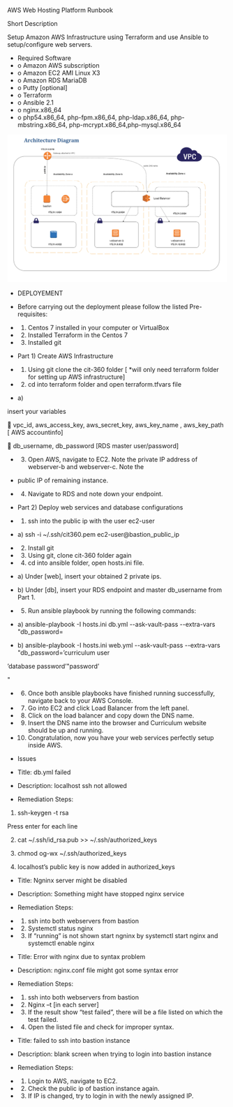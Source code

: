 AWS Web Hosting Platform Runbook

 Short Description

 Setup Amazon AWS Infrastructure using Terraform and use Ansible to setup/configure web servers.
 
- Required Software
- o  Amazon AWS subscription
- o  Amazon EC2 AMI Linux  X3
- o  Amazon RDS MariaDB
- o  Putty [optional]
- o  Terraform
- o  Ansible 2.1
- o  nginx.x86_64
- o  php54.x86_64,  php-fpm.x86_64, php-ldap.x86_64, php-mbstring.x86_64, php-mcrypt.x86_64,php-mysql.x86_64


![Alt text](/img/mydiagram1.jpg?raw=true "Optional Title")

- DEPLOYEMENT

- Before carrying out the deployment please follow the listed Pre-requisites:

- 1)  Centos 7 installed in your computer or VirtualBox

- 2)  Installed Terraform in the Centos 7

- 3)  Installed git

- Part 1) Create AWS Infrastructure

- 1)  Using git clone the cit-360 folder [ *will only need terraform folder for setting up AWS infrastructure]

- 2)  cd into terraform folder and open terraform.tfvars file

- a)

insert your variables

  vpc_id, aws_access_key, aws_secret_key, aws_key_name , aws_key_path [ AWS accountinfo]

  db_username, db_password [RDS master user/password]

- 3)  Open AWS, navigate to EC2. Note the private IP address of webserver-b and webserver-c. Note the

- public IP of remaining instance.

- 4)  Navigate to RDS and note down your endpoint.

- Part 2) Deploy web services and database configurations

- 1)  ssh into the public ip with the user ec2-user

- a)  ssh -i  ~/.ssh/cit360.pem  ec2-user@bastion_public_ip

- 2)  Install git

- 3)  Using git, clone cit-360 folder again

- 4)  cd into ansible folder, open hosts.ini file.

- a)  Under [web], insert your obtained 2 private ips.

- b)  Under [db], insert your RDS endpoint and master db_username from Part 1.

- 5)  Run ansible playbook by running the following commands:

- a)  ansible-playbook -I hosts.ini db.yml  --ask-vault-pass --extra-vars "db_password=

- b)  ansible-playbook -I hosts.ini web.yml  --ask-vault-pass --extra-vars "db_password=’curriculum user

’database password’"password’

"

- 6)  Once both ansible playbooks have finished running successfully, navigate back to your AWS Console.

- 7)  Go into EC2 and click Load Balancer from the left panel.

- 8)  Click on the load balancer and copy down the DNS name.

- 9)  Insert the DNS name into the browser and Curriculum website should be up and running.

- 10) Congratulation, now you have your web services perfectly setup inside AWS.

- Issues

- Title: db.yml failed

- Description: localhost ssh not allowed

- Remediation Steps:

1. ssh-keygen -t rsa

Press enter for each line

2. cat ~/.ssh/id_rsa.pub >> ~/.ssh/authorized_keys

3. chmod og-wx ~/.ssh/authorized_keys

4) localhost’s public key is now added in authorized_keys

- Title: Ngninx server might be disabled

- Description: Something might have stopped nginx service

- Remediation Steps:

- 1)  ssh into both webservers from bastion

- 2)  Systemctl status nginx

- 3)  If “running” is not shown start ngninx by systemctl start nginx and systemctl enable nginx

- Title: Error with nginx due to syntax problem

- Description: nginx.conf file might got some syntax error

- Remediation Steps:

- 1)  ssh into both webservers from bastion

- 2)  Nginx –t [in each server]

- 3)  If the result show “test failed”, there will be a file listed on which the test failed.

- 4)  Open the listed file and check for improper syntax.

- Title: failed to ssh into bastion instance

- Description: blank screen when trying to login into bastion instance

- Remediation Steps:

- 1)  Login to AWS, navigate to EC2.

- 2)  Check the public ip of bastion instance again.

- 3)  If IP is changed, try to login in with the newly assigned IP.

